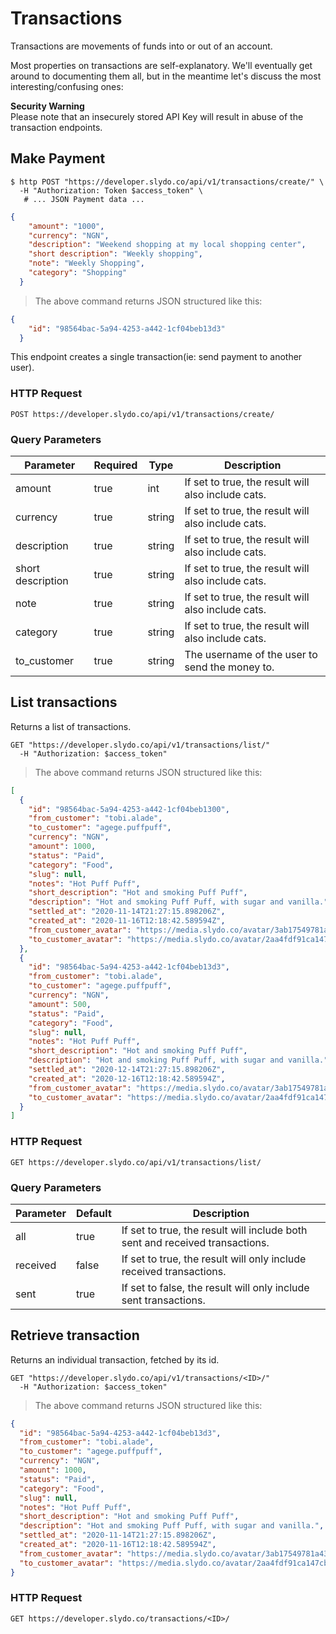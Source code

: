 # Transactions

Transactions are movements of funds into or out of an account.

Most properties on transactions are self-explanatory. We'll eventually get around to documenting them all, but in the 
meantime let's discuss the most interesting/confusing ones:

<aside class="warning"><strong>Security Warning</strong><br>
Please note that an insecurely stored API Key will result in abuse of the transaction endpoints.
</aside>


## Make Payment

```shell
$ http POST "https://developer.slydo.co/api/v1/transactions/create/" \
  -H "Authorization: Token $access_token" \
   # ... JSON Payment data ...
```

```json
{
    "amount": "1000",
    "currency": "NGN",
    "description": "Weekend shopping at my local shopping center",
    "short description": "Weekly shopping",
    "note": "Weekly Shopping",
    "category": "Shopping"
  }
```

> The above command returns JSON structured like this:

```json
{
    "id": "98564bac-5a94-4253-a442-1cf04beb13d3"
  }
```

This endpoint creates a single transaction(ie: send payment to another user).

### HTTP Request

`POST https://developer.slydo.co/api/v1/transactions/create/`

### Query Parameters

Parameter | Required | Type | Description
--------- | ------- | ------- | -------------
amount | true | int |If set to true, the result will also include cats.
currency | true | string | If set to true, the result will also include cats.
description | true | string | If set to true, the result will also include cats.
short description | true |string | If set to true, the result will also include cats.
note | true | string | If set to true, the result will also include cats.
category | true | string | If set to true, the result will also include cats.
to_customer | true | string | The username of the user to send the money to.


## List transactions

Returns a list of transactions.

```shell
GET "https://developer.slydo.co/api/v1/transactions/list/"
  -H "Authorization: $access_token"
```

> The above command returns JSON structured like this:

```json
[
  {
    "id": "98564bac-5a94-4253-a442-1cf04beb1300",
    "from_customer": "tobi.alade", 
    "to_customer": "agege.puffpuff", 
    "currency": "NGN", 
    "amount": 1000,
    "status": "Paid", 
    "category": "Food", 
    "slug": null, 
    "notes": "Hot Puff Puff",
    "short_description": "Hot and smoking Puff Puff",
    "description": "Hot and smoking Puff Puff, with sugar and vanilla.", 
    "settled_at": "2020-11-14T21:27:15.898206Z", 
    "created_at": "2020-11-16T12:18:42.589594Z", 
    "from_customer_avatar": "https://media.slydo.co/avatar/3ab17549781a43108d60ba56a4e5919b.jpg", 
    "to_customer_avatar": "https://media.slydo.co/avatar/2aa4fdf91ca147cb824f3280ab2fa3b9.jpg"
  },
  {
    "id": "98564bac-5a94-4253-a442-1cf04beb13d3",
    "from_customer": "tobi.alade", 
    "to_customer": "agege.puffpuff", 
    "currency": "NGN", 
    "amount": 500,
    "status": "Paid", 
    "category": "Food", 
    "slug": null, 
    "notes": "Hot Puff Puff",
    "short_description": "Hot and smoking Puff Puff",
    "description": "Hot and smoking Puff Puff, with sugar and vanilla.", 
    "settled_at": "2020-12-14T21:27:15.898206Z", 
    "created_at": "2020-12-16T12:18:42.589594Z", 
    "from_customer_avatar": "https://media.slydo.co/avatar/3ab17549781a43108d60ba56a4e5919b.jpg", 
    "to_customer_avatar": "https://media.slydo.co/avatar/2aa4fdf91ca147cb824f3280ab2fa3b9.jpg"
  }
]
```

### HTTP Request

`GET https://developer.slydo.co/api/v1/transactions/list/`

### Query Parameters

Parameter | Default | Description
--------- | ------- | -----------
all | true | If set to true, the result will include both sent and received transactions.
received | false | If set to true, the result will only include received transactions.
sent | true | If set to false, the result will only include sent transactions.


## Retrieve transaction

Returns an individual transaction, fetched by its id.

```shell
GET "https://developer.slydo.co/api/v1/transactions/<ID>/"
  -H "Authorization: $access_token"
```

> The above command returns JSON structured like this:

```json
{
  "id": "98564bac-5a94-4253-a442-1cf04beb13d3",
  "from_customer": "tobi.alade", 
  "to_customer": "agege.puffpuff", 
  "currency": "NGN", 
  "amount": 1000,
  "status": "Paid", 
  "category": "Food", 
  "slug": null, 
  "notes": "Hot Puff Puff",
  "short_description": "Hot and smoking Puff Puff",
  "description": "Hot and smoking Puff Puff, with sugar and vanilla.", 
  "settled_at": "2020-11-14T21:27:15.898206Z", 
  "created_at": "2020-11-16T12:18:42.589594Z", 
  "from_customer_avatar": "https://media.slydo.co/avatar/3ab17549781a43108d60ba56a4e5919b.jpg", 
  "to_customer_avatar": "https://media.slydo.co/avatar/2aa4fdf91ca147cb824f3280ab2fa3b9.jpg"
}
```

### HTTP Request

`GET https://developer.slydo.co/transactions/<ID>/`
